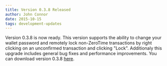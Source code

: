 ```yaml
---
title: Version 0.3.8 Released
author: John Connor
date: 2015-10-15
tags: development-updates
---
```

Version 0.3.8 is now ready. This version supports the ability to change your
wallet password and remotely lock non-ZeroTime transactions by right clicking
on an unconfirmed transaction and clicking "Lock". Additionaly this upgrade
includes general bug fixes and performance improvements. You can download
version 0.3.8 [here](https://vcash.info).
